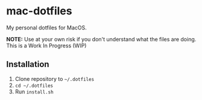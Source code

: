 # mac-dotfiles
My personal dotfiles for MacOS. 

**NOTE:** Use at your own risk if you don't understand what the files are doing. This is a Work In Progress (WIP)

## Installation
1. Clone repository to `~/.dotfiles`
2. `cd ~/.dotfiles`
3. Run `install.sh`